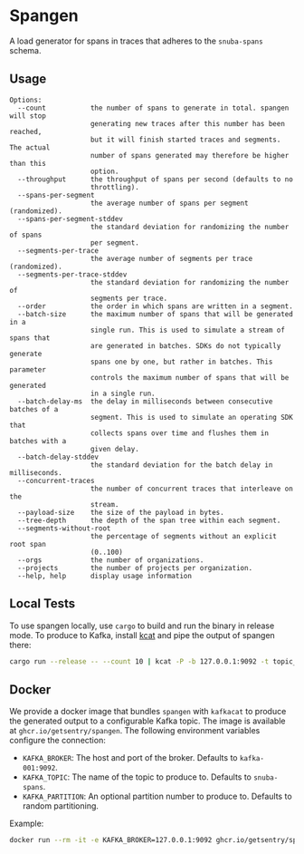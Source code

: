 # Spangen

A load generator for spans in traces that adheres to the `snuba-spans` schema.

## Usage

```
Options:
  --count           the number of spans to generate in total. spangen will stop
                    generating new traces after this number has been reached,
                    but it will finish started traces and segments. The actual
                    number of spans generated may therefore be higher than this
                    option.
  --throughput      the throughput of spans per second (defaults to no
                    throttling).
  --spans-per-segment
                    the average number of spans per segment (randomized).
  --spans-per-segment-stddev
                    the standard deviation for randomizing the number of spans
                    per segment.
  --segments-per-trace
                    the average number of segments per trace (randomized).
  --segments-per-trace-stddev
                    the standard deviation for randomizing the number of
                    segments per trace.
  --order           the order in which spans are written in a segment.
  --batch-size      the maximum number of spans that will be generated in a
                    single run. This is used to simulate a stream of spans that
                    are generated in batches. SDKs do not typically generate
                    spans one by one, but rather in batches. This parameter
                    controls the maximum number of spans that will be generated
                    in a single run.
  --batch-delay-ms  the delay in milliseconds between consecutive batches of a
                    segment. This is used to simulate an operating SDK that
                    collects spans over time and flushes them in batches with a
                    given delay.
  --batch-delay-stddev
                    the standard deviation for the batch delay in milliseconds.
  --concurrent-traces
                    the number of concurrent traces that interleave on the
                    stream.
  --payload-size    the size of the payload in bytes.
  --tree-depth      the depth of the span tree within each segment.
  --segments-without-root
                    the percentage of segments without an explicit root span
                    (0..100)
  --orgs            the number of organizations.
  --projects        the number of projects per organization.
  --help, help      display usage information
```

## Local Tests

To use spangen locally, use `cargo` to build and run the binary in release mode.
To produce to Kafka, install [kcat](https://github.com/edenhill/kcat) and pipe
the output of spangen there:

```sh
cargo run --release -- --count 10 | kcat -P -b 127.0.0.1:9092 -t topic_name
```

## Docker

We provide a docker image that bundles `spangen` with `kafkacat` to produce the
generated output to a configurable Kafka topic. The image is available at
`ghcr.io/getsentry/spangen`. The following environment variables configure the
connection:

- `KAFKA_BROKER`: The host and port of the broker. Defaults to `kafka-001:9092`.
- `KAFKA_TOPIC`: The name of the topic to produce to. Defaults to `snuba-spans`.
- `KAFKA_PARTITION`: An optional partition number to produce to. Defaults to
  random partitioning.

Example:

```sh
docker run --rm -it -e KAFKA_BROKER=127.0.0.1:9092 ghcr.io/getsentry/spangen --count 10
```
